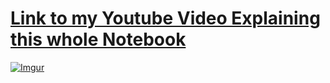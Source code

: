# [Link to my Youtube Video Explaining this whole Notebook](https://www.youtube.com/watch?v=X1q993i7Gic&list=PLxqBkZuBynVRyOJs4RWmB_fKlOVe5S8CR&index=22)

[![Imgur](https://imgur.com/lwpvjHo.png)](https://www.youtube.com/watch?v=X1q993i7Gic&list=PLxqBkZuBynVRyOJs4RWmB_fKlOVe5S8CR&index=22)